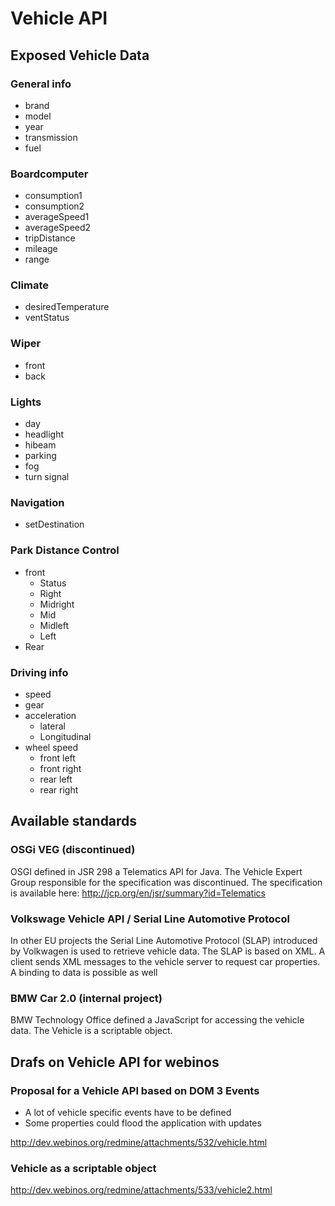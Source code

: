 Vehicle API
===========

Exposed Vehicle Data
--------------------

### General info

-   brand
-   model
-   year
-   transmission
-   fuel

### Boardcomputer

-   consumption1
-   consumption2
-   averageSpeed1
-   averageSpeed2
-   tripDistance
-   mileage
-   range

### Climate

-   desiredTemperature
-   ventStatus

### Wiper

-   front
-   back

### Lights

-   day
-   headlight
-   hibeam
-   parking
-   fog
-   turn signal

### Navigation

-   setDestination

### Park Distance Control

-   front
    -   Status
    -   Right
    -   Midright
    -   Mid
    -   Midleft
    -   Left
-   Rear

### Driving info

-   speed
-   gear
-   acceleration
    -   lateral
    -   Longitudinal
-   wheel speed
    -   front left
    -   front right
    -   rear left
    -   rear right

Available standards
-------------------

### OSGi VEG (discontinued)

OSGI defined in JSR 298 a Telematics API for Java. The Vehicle Expert Group responsible for the specification was discontinued. The specification is available here:
http://jcp.org/en/jsr/summary?id=Telematics

### Volkswage Vehicle API / Serial Line Automotive Protocol

In other EU projects the Serial Line Automotive Protocol (SLAP) introduced by Volkwagen is used to retrieve vehicle data. The SLAP is based on XML. A client sends XML messages to the vehicle server to request car properties. A binding to data is possible as well

### BMW Car 2.0 (internal project)

BMW Technology Office defined a JavaScript for accessing the vehicle data. The Vehicle is a scriptable object.

Drafs on Vehicle API for webinos
--------------------------------

### Proposal for a Vehicle API based on DOM 3 Events

-   A lot of vehicle specific events have to be defined
-   Some properties could flood the application with updates

http://dev.webinos.org/redmine/attachments/532/vehicle.html

### Vehicle as a scriptable object

http://dev.webinos.org/redmine/attachments/533/vehicle2.html

